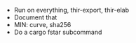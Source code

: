   * Run on everything, thir-export, thir-elab
  * Document that
  * MIN: curve, sha256
  * Do a cargo fstar subcommand
